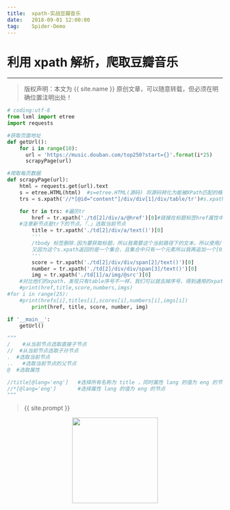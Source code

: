 ```yaml
---          
title:  xpath-实战豆瓣音乐
date:   2018-09-01 12:00:00
tag:    Spider-Demo
---
```

# 利用 xpath 解析，爬取豆瓣音乐

***
> 版权声明：本文为 {{ site.name }} 原创文章，可以随意转载，但必须在明确位置注明出处！

<head><link rel="stylesheet" href="../js/prism.js"></head>
<head><link rel="stylesheet" href="../css/prism.css"></head>

```python
# coding:utf-8
from lxml import etree
import requests

#获取页面地址
def getUrl():
    for i in range(10):
      url = 'https://music.douban.com/top250?start={}'.format(i*25)
      scrapyPage(url)

#爬取每页数据
def scrapyPage(url):
    html = requests.get(url).text
    s = etree.HTML(html)  #s=etree.HTML(源码) 将源码转化为能被XPath匹配的格式
    trs = s.xpath('//*[@id="content"]/div/div[1]/div/table/tr')#s.xpath(xpath表达式) 返回为一列表,#精简一下xpath路径,先提取tr之前的节点集合

    for tr in trs: #遍历tr
        href = tr.xpath('./td[2]/div/a/@href')[0]#链接在标题标签href属性中
    #注意新节点是tr下的节点。「.」选取当前节点
        title = tr.xpath('./td[2]/div/a/text()')[0]
        '''
        /tbody 标签删除.因为要获取标题，所以我需要这个当前路径下的文本，所以使用/text().
        又因为这个s.xpath返回的是一个集合，且集合中只有一个元素所以我再追加一个[0]。  #添加个[0], 因为 xpath() 返回的结果是列表类型。我以获取标题内容为例子讲解不添加[0]会出现什么问题。那么代码则变为，运行结果会返回一个列表，而不是文本信息。
        '''
        score = tr.xpath('./td[2]/div/div/span[2]/text()')[0]
        number = tr.xpath('./td[2]/div/div/span[3]/text()')[0]
        img = tr.xpath('./td[1]/a/img/@src')[0]
    #对比他们的xpath，发现只有table序号不一样，我们可以就去掉序号，得到通用的xpath信息：
    #print(href,title,score,numbers,imgs)
#for i in range(25):
    #print(hrefs[i],titles[i],scores[i],numbers[i],imgs[i])
        print(href, title, score, number, img)

if '__main__':
    getUrl()

"""
/    #从当前节点选取直接子节点
//  #从当前节点选取子孙节点
.  #选取当前节点
..   #选取当前节点的父节点
@  #选取属性

//title[@lang='eng']   #选择所有名称为 title ，同时属性 lang 的值为 eng 的节点
//*[@lang='eng']       #选择属性 lang 的值为 eng 的节点
"""
```

> {{ site.prompt }}

<div  align="center">
<img src="https://rengui520.github.io/images/wechart.jpg" width = "200" height = "200"/>